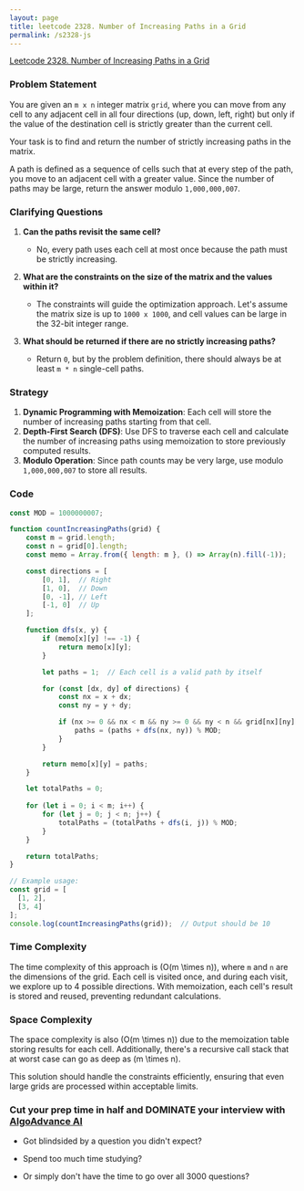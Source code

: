 ```yaml
---
layout: page
title: leetcode 2328. Number of Increasing Paths in a Grid
permalink: /s2328-js
---
```

[Leetcode 2328. Number of Increasing Paths in a Grid](https://algoadvance.github.io/algoadvance/l2328)
### Problem Statement
You are given an `m x n` integer matrix `grid`, where you can move from any cell to any adjacent cell in all four directions (up, down, left, right) but only if the value of the destination cell is strictly greater than the current cell.

Your task is to find and return the number of strictly increasing paths in the matrix.

A path is defined as a sequence of cells such that at every step of the path, you move to an adjacent cell with a greater value. Since the number of paths may be large, return the answer modulo `1,000,000,007`.

### Clarifying Questions
1. **Can the paths revisit the same cell?**
   - No, every path uses each cell at most once because the path must be strictly increasing.

2. **What are the constraints on the size of the matrix and the values within it?**
   - The constraints will guide the optimization approach. Let's assume the matrix size is up to `1000 x 1000`, and cell values can be large in the 32-bit integer range.

3. **What should be returned if there are no strictly increasing paths?**
   - Return `0`, but by the problem definition, there should always be at least `m * n` single-cell paths.

### Strategy
1. **Dynamic Programming with Memoization**: Each cell will store the number of increasing paths starting from that cell.
2. **Depth-First Search (DFS)**: Use DFS to traverse each cell and calculate the number of increasing paths using memoization to store previously computed results.
3. **Modulo Operation**: Since path counts may be very large, use modulo `1,000,000,007` to store all results.

### Code
```javascript
const MOD = 1000000007;

function countIncreasingPaths(grid) {
    const m = grid.length;
    const n = grid[0].length;
    const memo = Array.from({ length: m }, () => Array(n).fill(-1));

    const directions = [
        [0, 1],  // Right
        [1, 0],  // Down
        [0, -1], // Left
        [-1, 0]  // Up
    ];

    function dfs(x, y) {
        if (memo[x][y] !== -1) {
            return memo[x][y];
        }

        let paths = 1;  // Each cell is a valid path by itself

        for (const [dx, dy] of directions) {
            const nx = x + dx;
            const ny = y + dy;

            if (nx >= 0 && nx < m && ny >= 0 && ny < n && grid[nx][ny] > grid[x][y]) {
                paths = (paths + dfs(nx, ny)) % MOD;
            }
        }

        return memo[x][y] = paths;
    }

    let totalPaths = 0;
    
    for (let i = 0; i < m; i++) {
        for (let j = 0; j < n; j++) {
            totalPaths = (totalPaths + dfs(i, j)) % MOD;
        }
    }

    return totalPaths;
}

// Example usage:
const grid = [
  [1, 2],
  [3, 4]
];
console.log(countIncreasingPaths(grid));  // Output should be 10
```

### Time Complexity
The time complexity of this approach is \(O(m \times n)\), where `m` and `n` are the dimensions of the grid. Each cell is visited once, and during each visit, we explore up to 4 possible directions. With memoization, each cell's result is stored and reused, preventing redundant calculations.

### Space Complexity
The space complexity is also \(O(m \times n)\) due to the memoization table storing results for each cell. Additionally, there's a recursive call stack that at worst case can go as deep as \(m \times n\).

This solution should handle the constraints efficiently, ensuring that even large grids are processed within acceptable limits.


### Cut your prep time in half and DOMINATE your interview with [AlgoAdvance AI](https://algoAdvance.com)

- Got blindsided by a question you didn't expect?

- Spend too much time studying?

- Or simply don't have the time to go over all 3000 questions?


